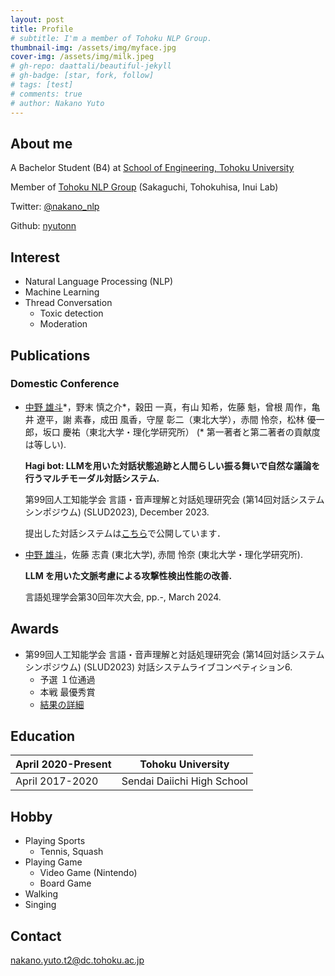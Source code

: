 ```yaml
---
layout: post
title: Profile
# subtitle: I'm a member of Tohoku NLP Group.
thumbnail-img: /assets/img/myface.jpg
cover-img: /assets/img/milk.jpeg
# gh-repo: daattali/beautiful-jekyll
# gh-badge: [star, fork, follow]
# tags: [test]
# comments: true
# author: Nakano Yuto
---
```


<!-- <img src="/assets/img/milk.jpeg" width="300x300"> -->

## About me

<!-- <img src="/assets/img/TohokuNLP_logo.svg" width="100x100"> -->

A Bachelor Student (B4) at [School of Engineering, Tohoku University](https://www.eng.tohoku.ac.jp/)

Member of [Tohoku NLP Group](https://www.nlp.ecei.tohoku.ac.jp/) (Sakaguchi, Tohokuhisa, Inui Lab)

Twitter: [@nakano_nlp](https://twitter.com/nakano_nlp)

Github: [nyutonn](https://github.com/nyutonn)

## Interest
- Natural Language Processing (NLP) 
- Machine Learning 
- Thread Conversation 
  - Toxic detection 
  - Moderation 

## Publications
### Domestic Conference
* <u>中野 雄斗</u>\*，野末 慎之介\*，穀田 一真，有山 知希，佐藤 魁，曾根 周作，亀井 遼平，謝 素春，成田 風香，守屋 彰二（東北大学），赤間 怜奈，松林 優一郎，坂口 慶祐（東北大学・理化学研究所）
  (* 第一著者と第二著者の貢献度は等しい).

  **Hagi bot: LLMを用いた対話状態追跡と人間らしい振る舞いで自然な議論を行うマルチモーダル対話システム.**

  第99回人工知能学会 言語・音声理解と対話処理研究会 (第14回対話システムシンポジウム) (SLUD2023), December 2023.

  提出した対話システムは[こちら](https://github.com/cl-tohoku/hagi-bot)で公開しています．

* <u>中野 雄斗</u>，佐藤 志貴 (東北大学), 赤間 怜奈 (東北大学・理化学研究所).
  
  **LLM を用いた文脈考慮による攻撃性検出性能の改善.**
  
  言語処理学会第30回年次大会, pp.-, March 2024.

## Awards
* 第99回人工知能学会 言語・音声理解と対話処理研究会 (第14回対話システムシンポジウム) (SLUD2023) 対話システムライブコンペティション6.
  * 予選 １位通過
  * 本戦 最優秀賞
  * [結果の詳細](https://sites.google.com/view/dslc6/%E7%B5%90%E6%9E%9C)

## Education

| April 2020-Present | Tohoku University |
| ------------------- | ---------------------------- |
| April 2017-2020 | Sendai Daiichi High School |

## Hobby
- Playing Sports 
  - Tennis, Squash 
- Playing Game 
  - Video Game (Nintendo) 
  - Board Game 
- Walking 
- Singing 

## Contact
nakano.yuto.t2@dc.tohoku.ac.jp